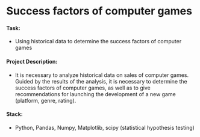 # Success factors of computer games

#### Task:
- Using historical data to determine the success factors of computer games

#### Project Description:
- It is necessary to analyze historical data on sales of computer games. Guided by the results of the analysis, it is necessary to determine the success factors of computer games, as well as to give recommendations for launching the development of a new game (platform, genre, rating).

#### Stack:
- Python, Pandas, Numpy, Matplotlib, scipy (statistical hypothesis testing)
